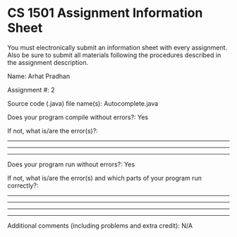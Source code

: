 # CS 1501 Assignment Information Sheet

You must electronically submit an information sheet with
every assignment. Also be sure to submit all materials
following the procedures described in the assignment
description.

Name: Arhat Pradhan

Assignment #: 2

Source code (.java) file name(s): Autocomplete.java

Does your program compile without errors?: Yes

If not, what is/are the error(s)?:

_________________________________________________________

_________________________________________________________

_________________________________________________________

Does your program run without errors?: Yes

If not, what is/are the error(s) and which parts of your
program run correctly?:

_________________________________________________________

_________________________________________________________

_________________________________________________________

_________________________________________________________


Additional comments (including problems and extra credit): N/A
